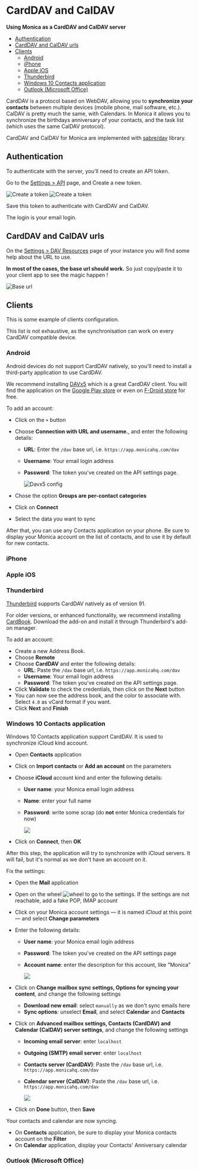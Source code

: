# CardDAV and CalDAV <!-- omit in toc -->

**Using Monica as a CardDAV and CalDAV server**

- [Authentication](#authentication)
- [CardDAV and CalDAV urls](#carddav-and-caldav-urls)
- [Clients](#clients)
  - [Android](#android)
  - [iPhone](#iphone)
  - [Apple iOS](#apple-ios)
  - [Thunderbird](#thunderbird)
  - [Windows 10 Contacts application](#windows-10-contacts-application)
  - [Outlook (Microsoft Office)](#outlook-microsoft-office)


CardDAV is a protocol based on WebDAV, allowing you to **synchronize your contacts** between multiple devices (mobile phone, mail software, etc.).
CalDAV is pretty much the same, with Calendars. In Monica it allows you to synchronize the birthdays anniversary of your contacts, and the task list (which uses the same CalDAV protocol).

CardDAV and CalDAV for Monica are implemented with [sabre/dav](https://sabre.io/) library.


## Authentication

To authenticate with the server, you'll need to create an API token.

Go to the [Settings > API](https://app.monicahq.com/settings/api) page, and Create a new token.

![Create a token](/docs/images/carddav_token1.png)
![Create a token](/docs/images/carddav_token2.png)

Save this token to authenticate with CardDAV and CalDAV.

The login is your email login.

## CardDAV and CalDAV urls 

On the [Settings > DAV Resources](https://app.monicahq.com/settings/dav) page of your instance you will find some help about the URL to use.

**In most of the cases, the base url should work.** So just copy/paste it to your client app to see the magic happen !

![Base url](/docs/images/carddav_url.png)


## Clients

This is some example of clients configuration.

This list is not exhaustive, as the synchronisation can work on every CardDAV compatible device.



### Android

Android devices do not support CardDAV natively, so you'll need to install a third-party application to use CardDAV.

We recommend installing [DAVx5](https://www.davx5.com/) which is a great CardDAV client. You will find the application on the [Google Play store](https://play.google.com/store/apps/details?id=at.bitfire.davdroid) or even on [F-Droid store](https://f-droid.org/fr/packages/at.bitfire.davdroid/) for free.

To add an account:
- Click on the `+` button
- Choose **Connection with URL and username.**, and enter the following details:
  - **URL**: Enter the `/dav` base url, i.e. `https://app.monicahq.com/dav`
  - **Username**: Your email login address
  - **Password**: The token you've created on the API settings page.
  
    ![Davx5 config](/docs/images/carddav_davx5_1.png)

- Chose the option **Groups are per-contact categories**
- Click on **Connect**
- Select the data you want to sync

After that, you can use any Contacts application on your phone. Be sure to display your Monica account on the list of contacts, and to use it by default for new contacts.


### iPhone


### Apple iOS


### Thunderbird

[Thunderbird](https://www.thunderbird.net) supports CardDAV natively as of version 91.

For older versions, or enhanced functionality, we recommend installing [CardBook](https://addons.thunderbird.net/thunderbird/addon/cardbook/).
Download the add-on and install it through Thunderbird's add-on manager.

To add an account:
- Create a new Address Book.
- Choose **Remote**
- Choose **CardDAV** and enter the following details:
    - **URL**: Paste the `/dav` base url, i.e. `https://app.monicahq.com/dav`
    - **Username**: Your email login address
    - **Password**: The token you've created on the API settings page.
- Click **Validate** to check the credentials, then click on the **Next** button
- You can now see the address book, and the color to associate with. Select `4.0` as vCard format if you want.
- Click **Next** and **Finish**


### Windows 10 Contacts application

Windows 10 Contacts application support CardDAV. It is used to synchronize iCloud kind account.

- Open **Contacts** application
- Click on **Import contacts** or **Add an account** on the parameters
- Choose **iCloud** account kind and enter the following details:
  - **User name**: your Monica email login address
  - **Name**: enter your full name
  - **Password**: write some scrap (do **not** enter Monica credentials for now)

    ![](/docs/images/windows10_contacts_1.png)

- Click on **Connect**, then **OK**


After this step, the application will try to synchronize with iCloud servers. It will fail, but it's normal as we don't have an account on it.

Fix the settings:
- Open the **Mail** application
- Open on the wheel ![wheel](/docs/images/windows10_wheel.png) to go to the settings. If the settings are not reachable, add a fake POP, IMAP account
- Click on your Monica account settings — it is named _iCloud_ at this point — and select **Change parameters**
- Enter the following details:
  - **User name**: your Monica email login address
  - **Password**: The token you've created on the API settings page
  - **Account name**: enter the description for this account, like "Monica"
  
    ![](/docs/images/windows10_contacts_2.png)

- Click on **Change mailbox sync settings, Options for syncing your content**, and change the following settings
  - **Download new email**: select `manually` as we don't sync emails here
  - **Sync options**: unselect **Email**, and select **Calendar** and **Contacts**
- Click on **Advanced mailbox settings, Contacts (CardDAV) and Calendar (CalDAV) server settings**, and change the following settings
  - **Incoming email server**: enter `localhost`
  - **Outgoing (SMTP) email server**: enter `localhost`
  - **Contacts server (CardDAV)**: Paste the `/dav` base url, i.e. `https://app.monicahq.com/dav`
  - **Calendar server (CalDAV)**: Paste the `/dav` base url, i.e. `https://app.monicahq.com/dav`

    ![](/docs/images/windows10_contacts_3.png)

- Click on **Done** button, then **Save**

Your contacts and calendar are now syncing.
- On **Contacts** application, be sure to display your Monica contacts account on the **Filter**
- On **Calendar** application, display your Contacts' Anniversary calendar


### Outlook (Microsoft Office)
